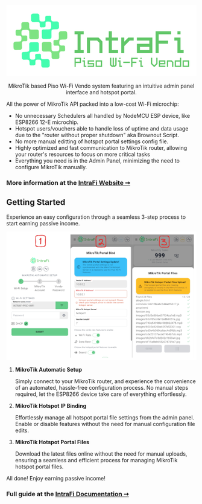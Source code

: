 <p align="center">
  <img src="https://github.com/IntraFi/PisoWiFiVendo/blob/main/docs/img/IntraFi-Logo.png?raw=true" alt="intrafi-logo" />
</p>

<p align="center">MikroTik based Piso Wi-Fi Vendo system featuring an intuitive admin panel interface and hotspot portal.</p>

All the power of MikroTik API packed into a low-cost Wi-Fi microchip:

- No unnecessary Schedulers all handled by NodeMCU ESP device, like ESP8266 12-E microchip.
- Hotspot users/vouchers able to handle loss of uptime and data usage due to the "router without proper shutdown" aka Brownout Script.
- No more manual editting of hotspot portal settings config file.
- Highly optimized and fast communication to MikroTik router, allowing your router's resources to focus on more critical tasks
- Everything you need is in the Admin Panel, minimizing the need to configure MikroTik manually.

### More information at the [IntraFi Website ➞](https://intrafi.mbitsystems.net/)

## Getting Started

Experience an easy configuration through a seamless 3-step process to start earning passive income.

<p align="center">
  <img src="https://github.com/IntraFi/PisoWiFiVendo/blob/main/docs/img/IntraFi-3-Steps.png?raw=true" alt="intrafi-3-steps" />
</p>

1. **MikroTik Automatic Setup**

   Simply connect to your MikroTik router, and experience the convenience of an automated, hassle-free configuration process. No manual steps required, let the ESP8266 device take care of everything
   effortlessly.

2. **MikroTik Hotspot IP Binding**

   Effortlessly manage all hotspot portal file settings from the admin panel. Enable or disable features without the need for manual configuration file edits.

3. **MikroTik Hotspot Portal Files**

   Download the latest files online without the need for manual uploads, ensuring a seamless and efficient process for managing MikroTik hotspot portal files.

All done! Enjoy earning passive income!

### Full guide at the [IntraFi Documentation ➞](https://intrafi.mbitsystems.net/docs/en/piso-wifi-vendo/installation/esp-device/)
